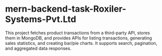# mern-backend-task-Roxiler-Systems-Pvt.Ltd
This project fetches product transactions from a third-party API, stores them in MongoDB, and provides APIs for listing transactions, generating sales statistics, and creating bar/pie charts. It supports search, pagination, and aggregated data responses.

